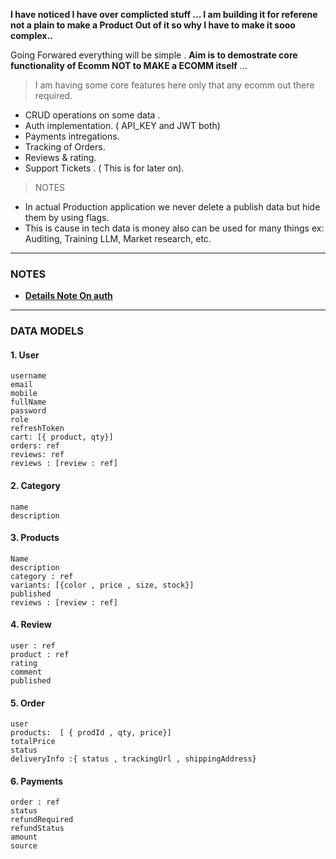 **I have noticed I have over complicted stuff ...
I am building it for referene not a plain to make a Product Out of it so why I have to make it sooo complex..**

Going Forwared everything will be simple .
**Aim is to demostrate core functionality of Ecomm NOT to MAKE a ECOMM itself** ...

> I am having some core features here only that any ecomm out there required.

- CRUD operations on some data .
- Auth implementation. ( API_KEY and JWT both)
- Payments intregations.
- Tracking of Orders.
- Reviews & rating.
- Support Tickets . ( This is for later on).

> NOTES

- In actual Production application we never delete a publish data but hide them by using flags.
- This is cause in tech data is money also can be used for many things ex: Auditing, Training LLM, Market research, etc.

---

### NOTES

- [**Details Note On auth**](./AuthNotes.md)

---

### DATA MODELS

#### 1. User

    username
    email
    mobile
    fullName
    password
    role
    refreshToken
    cart: [{ product, qty}]
    orders: ref
    reviews: ref
    reviews : [review : ref]

#### 2. Category

    name
    description

#### 3. Products

    Name
    description
    category : ref
    variants: [{color , price , size, stock}]
    published
    reviews : [review : ref]

#### 4. Review

    user : ref
    product : ref
    rating
    comment
    published

#### 5. Order

    user
    products:  [ { prodId , qty, price}]
    totalPrice
    status
    deliveryInfo :{ status , trackingUrl , shippingAddress}

#### 6. Payments

    order : ref
    status
    refundRequired
    refundStatus
    amount
    source
